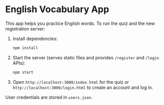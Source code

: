 # English Vocabulary App

This app helps you practice English words. To run the quiz and the new registration server:

1. Install dependencies:
   ```bash
   npm install
   ```

2. Start the server (serves static files and provides `/register` and `/login` APIs):
   ```bash
   npm start
   ```

3. Open `http://localhost:3000/index.html` for the quiz or `http://localhost:3000/login.html` to create an account and log in.

User credentials are stored in `users.json`.
